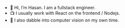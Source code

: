 - 👋 Hi, I’m Hasan. I am a fullstack engineer.
- 📺️ I usually work with React on the frontend / Nodejs.
- 🤖 I also dabble into computer vision on my own time.  

<!---
Hasan-Aga/Hasan-Aga is a ✨ special ✨ repository because its `README.md` (this file) appears on your GitHub profile.
You can click the Preview link to take a look at your changes.
--->
